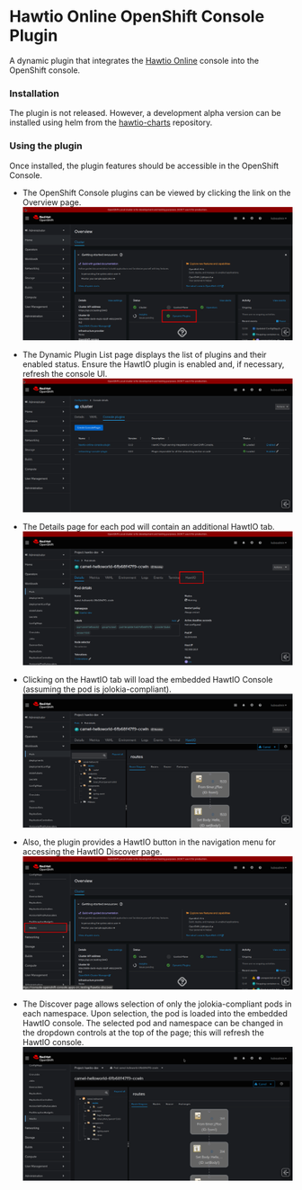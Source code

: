 # Hawtio Online OpenShift Console Plugin

A dynamic plugin that integrates the [Hawtio Online](github.com/hawtio/hawtio-online) console into the OpenShift console.


### Installation

The plugin is not released. However, a development alpha version can be installed using helm from the [hawtio-charts](github.com/hawtio/hawtio-charts) repository.


### Using the plugin

Once installed, the plugin features should be accessible in the OpenShift Console.

- The OpenShift Console plugins can be viewed by clicking the link on the Overview page.
![OCP Console Overview](https://github.com/hawtio/hawtio-online-console-plugin/blob/main/docs/images/ocp-console-overview-page.png?raw=true)


- The Dynamic Plugin List page displays the list of plugins and their enabled status. Ensure the HawtIO plugin is enabled and, if necessary, refresh the console UI.
![OCP Console Dynamic Plugin List](https://github.com/hawtio/hawtio-online-console-plugin/blob/main/docs/images/ocp-console-dynamic-plugin-list.png?raw=true)

- The Details page for each pod will contain an additional HawtIO tab.
![OCP Console Pod Details](https://github.com/hawtio/hawtio-online-console-plugin/blob/main/docs/images/ocp-console-pod-details.png?raw=true)

- Clicking on the HawtIO tab will load the embedded HawtIO Console (assuming the pod is jolokia-compliant).
![OCP Console Pod Details Hawtio Console](https://github.com/hawtio/hawtio-online-console-plugin/blob/main/docs/images/ocp-console-pod-hawtio-tab.png?raw=true)

- Also, the plugin provides a HawtIO button in the navigation menu for accessing the HawtIO Discover page.
![OCP Console HawtIO Nav Button](https://github.com/hawtio/hawtio-online-console-plugin/blob/main/docs/images/ocp-console-nav-hawtio.png?raw=true)

- The Discover page allows selection of only the jolokia-compliant pods in each namespace. Upon selection, the pod is loaded into the embedded HawtIO console. The selected pod and namespace can be changed in the dropdown controls at the top of the page; this will refresh the HawtIO console.
![OCP Console HawtIO Discover Page](https://github.com/hawtio/hawtio-online-console-plugin/blob/main/docs/images/ocp-console-nav-hawtio-clicked.png?raw=true)
